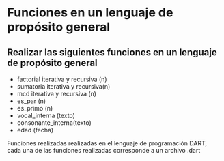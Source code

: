 # Funciones en un lenguaje de propósito general
## Realizar las siguientes funciones en un lenguaje de propósito general
- factorial iterativa y recursiva (n)
- sumatoria iterativa y recursiva(n)
- mcd iterativa y recursiva (n)
- es_par (n)
- es_primo (n)
- vocal_interna (texto)
- consonante_interna(texto)
- edad (fecha)

Funciones realizadas realizadas en el lenguaje de programación DART, cada una de las funciones realizadas corresponde a un archivo .dart